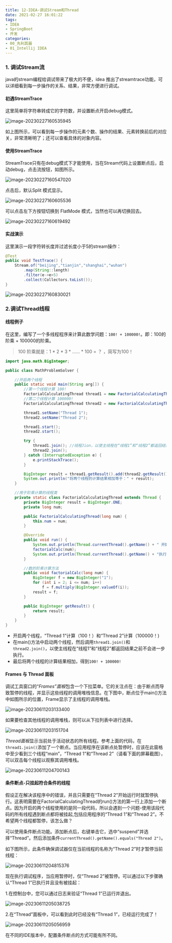 ```yaml
---
title: 12-IDEA-调试Stream和Thread
date: 2021-02-27 16:01:22
tags: 
- IDEA
- SpringBoot
- 开发
categories:
- 00_先利其器
- 01_Intellij IDEA
---
```




### 1. 调试Stream流

java的stream编程给调试带来了极大的不便，idea 推出了streamtrace功能，可以详细看到每一步操作的关系、结果，非常方便进行调试。

#### 初遇StreamTrace

这里简单将字符串转成它的字符数，并设置断点开启debug模式。

![image-20230227160535945](https://jy-imgs.oss-cn-beijing.aliyuncs.com/img/20230227160537.png)

如上图所示，可以看到每一步操作的元素个数、操作的结果、元素转换前后的对应关，非常清晰明了；还可以查看具体的对象内容。



#### 使用StreamTrace

StreamTrace只有在debug模式下才能使用，当在Stream代码上设置断点后，启动debug，点击流按钮，如图所示。

![image-20230227160547020](https://jy-imgs.oss-cn-beijing.aliyuncs.com/img/20230227160548.png)

点击后，默认Split 模式显示。

![image-20230227160605536](https://jy-imgs.oss-cn-beijing.aliyuncs.com/img/20230227160606.png)

可以点击左下方按钮切换到 FlatMode 模式，当然也可以再切换回去。

![image-20230227160619492](https://jy-imgs.oss-cn-beijing.aliyuncs.com/img/20230227160620.png)

#### 实战演示

这里演示一段字符转长度并过滤长度小于5的stream操作：

```java
@Test
public void TestTrace() {
    Stream.of("beijing","tianjin","shanghai","wuhan")
        .map(String::length)
        .filter(e->e>5)
        .collect(Collectors.toList());
}
```

![image-20230227160830021](https://jy-imgs.oss-cn-beijing.aliyuncs.com/img/20230227160831.png)



### 2.调试Thread线程

#### 线程例子

在这里，编写了一个多线程程序来计算此数学问题：`100! + 100000!`。即：100的阶乘 + 100000的阶乘。

> 100 阶乘就是：1 * 2 * 3 * …… * 100 = ？ ，简写为100！

```java
import java.math.BigInteger;

public class MathProblemSolver {

    //开启两个线程
    public static void main(String arg[]) {
        //第一个线程计算 100!
        FactorialCalculatingThread thread1 = new FactorialCalculatingThread(100);
        //第二个线程计算 100000!
        FactorialCalculatingThread thread2 = new FactorialCalculatingThread(100000);

        thread1.setName("Thread 1");
        thread2.setName("Thread 2");

        thread1.start();
        thread2.start();

        try {
            thread1.join(); //线程Jion，以使主线程在“线程1”和“线程2”都返回结果之前不会进一步执行
            thread2.join();
        } catch (InterruptedException e) {
            e.printStackTrace();
        }

        BigInteger result = thread1.getResult().add(thread2.getResult());
        System.out.println("将两个线程的计算结果相加等于：" + result);
    }

    //用于阶乘计算的线程类
    private static class FactorialCalculatingThread extends Thread {
        private BigInteger result = BigInteger.ONE;
        private long num;

        public FactorialCalculatingThread(long num) {
            this.num = num;
        }

        @Override
        public void run() {
            System.out.println(Thread.currentThread().getName() + " 开始阶乘的计算：" + num);
            factorialCalc(num);
            System.out.println(Thread.currentThread().getName() + "执行完成");
        }

        //数的阶乘计算方法
        public void factorialCalc(long num) {
            BigInteger f = new BigInteger("1");
            for (int i = 2; i <= num; i++)
                f = f.multiply(BigInteger.valueOf(i));
            result = f;
        }

        public BigInteger getResult() {
            return result;
        }
    }
}
```

- 开启两个线程，“Thread 1”计算（100！）和“Thread 2”计算（100000！)
- 在main()方法中启动两个线程，然后调用`thread1.join()`和`thread2.join()`，以使主线程在“线程1”和“线程2”都返回结果之前不会进一步执行。
- 最后将两个线程的计算结果相加，得到`100! + 100000!`

#### Frames 与 Thread 面板

调试工具窗口的“*Frames”面板*包含一个下拉菜单。它的关注点在：由于断点而导致暂停的线程，并显示这些线程的调用堆栈信息。在下图中，断点位于main()方法中如图所示的位置，Frame显示了主线程的调用堆栈。

![image-20230611203133400](https://jy-imgs.oss-cn-beijing.aliyuncs.com/img/20230611203135.png)

如果要检查其他线程的调用堆栈，则可以从下拉列表中进行选择。

![image-20230611203151704](https://jy-imgs.oss-cn-beijing.aliyuncs.com/img/20230611203153.png)

*Thread面板*显示当前处于活动状态的所有线程。参考上面的代码，在`thread1.join()`添加了一个断点。当应用程序在该断点处暂停时，应该在此窗格中至少看到三个线程“main”，“Thread 1”和“Thread 2”（请看下面的屏幕截图），可以双击每个线程以观察其调用堆栈。

![image-20230611204700143](https://jy-imgs.oss-cn-beijing.aliyuncs.com/img/20230611204701.png)

#### 条件断点-只挂起符合条件的线程

假设正在解决该程序中的错误，并且只需要在“Thread 2”开始运行时就暂停执行。这表明需要在FactorialCalculatingThread的run()方法的第一行上添加一个断点。因为开启的两个线程使用的是同一段代码，所以会遇到一个问题-使用该段代码的所有线程遇到断点都将被挂起,包括应用程序的“Thread 1”和“Thread 2”。不希望两个线程都暂停，该怎么做？

可以使用条件断点功能。添加断点后，右键单击它，选中“suspend”并选择“Thread”。然后添加条件`currentThread().getName().equals("Thread 2")`。

如下图所示，此条件确保调试器仅在当前线程的名称为“Thread 2”时才暂停当前线程：

![image-20230611204815376](https://jy-imgs.oss-cn-beijing.aliyuncs.com/img/20230611204820.png)

现在执行调试程序，当应用暂停时，仅“Thread 2”被暂停。可以通过以下步骤确认“Thread 1”已执行并且没有被挂起：

1.在控制台中，您可以通过日志来验证“Thread 1”已运行并退出。

![image-20230611205038725](https://jy-imgs.oss-cn-beijing.aliyuncs.com/img/20230611205039.png)

2.在“Thread”面板中，可以看到此时已经没有“Thread 1”，已经运行完成了！

![image-20230611205056959](https://jy-imgs.oss-cn-beijing.aliyuncs.com/img/20230611205057.png)

在不同的IDE版本中，配置条件断点的方式可能有所不同。
